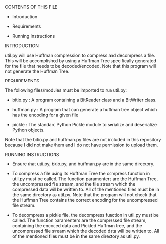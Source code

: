 CONTENTS OF THIS FILE

* Introduction

* Requirements

* Running Instructions


INTRODUCTION

util.py will use Huffman compression to compress and decompress a file. This will be accomplished by using a Huffman Tree specifically generated for the file that needs to be decoded/encoded. Note that this program will not generate the Huffman Tree. 

REQUIREMENTS

The following files/modules must be imported to run util.py:

* bitio.py : A program containing a BitReader class and a BitWriter class. 

* huffman.py : A program that can generate a huffman tree object which has the encoding for a given file

* pickle : The standard Python Pickle module to serialize and deserialize Python objects. 

Note that the bitio.py and huffman.py files are not included in this repository because I did not make them and I do not have permission to upload them. 


RUNNING INSTRUCTIONS

* Ensure that util.py, bitio.py, and huffman.py are in the same directory. 

* To compress a file using its Huffman Tree the compress function in util.py must be called. The function paramenters are the Huffman Tree, the uncompressed file stream, and the file stream which the compressed data will be written to. All of the mentioned files must be in the same directory as util.py. Note that the program will not check that the Huffman Tree contains the correct encoding for the uncompressed file stream. 

* To decompress a pickle file, the decompress function in util.py must be called. The function paramenters are the compressed file stream, containing the encoded data and Pickled Huffman tree, and the uncompressed file stream which the decoded data will be written to. All of the mentioned files must be in the same directory as util.py.
